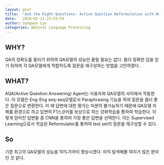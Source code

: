 ```yaml
---
layout: post
title:  "Ask the Right Questions: Active Question Reformulation with Reinforcement Learning"
date:   2018-02-11 22:53:59
author: Sungwon Lyu
categories: Natural Language Processing
---
```

## WHY? 
QA의 정확도를 올리기 위하여 QA모델의 성능만 올릴 필요는 없다. 좀더 정확한 답을 얻기 위하여 각 QA모델에게 적합하도록 질문을 재구성하는 방법을 고안하였다. 

## WHAT?
AQA(Active Question Answering) Agent는 사용자와 QA모델의 사이에서 작동한다. 이 모델은 Eng-Eng seq-seq모델로서 Paraphrasing 기능을 하여 질문을 좀더 좋은 질문으로 변환한다. 이 때 답변에 대한 평가는 미분이 불가능하기 때문에 QA모델 자체를 환경으로 하고 답변의 F1스코어를 보상으로 하는 강화학습을 통하여 학습한다. 이렇게 얻어진 답변들 중 CNN을 통하여 가장 좋은 답변을 선택한다. 이는 Supervised Learning으로서 학습된 Reformulator를 통하여 test set의 질문을 재구성할 수 있다. 

## So
기존 최고의 QA모델의 성능을 10%가까이 향상시켰다. 아직 탐색해볼 여지가 많은 분야인 것 같다. 